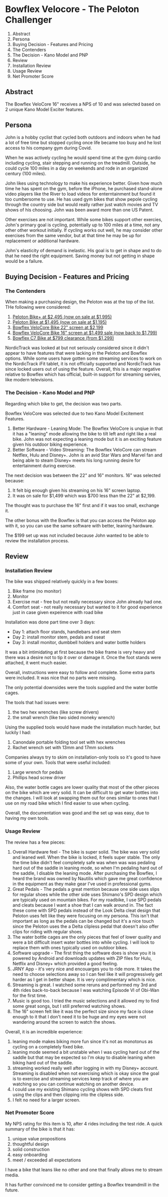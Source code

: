 # Bowflex Velocore - The Peloton Challenger

1. Abstract
1. Persona
1. Buying Decision - Features and Pricing
  1. The Contenders
  1. The Decision - Kano Model and PNP
1. Review
  1. Installation Review
  1. Usage Review
  1. Net Promoter Score

## Abstract

The Bowflex VeloCore 16" receives a NPS of 10 and was selected based on 2 unique Kano Model Exciter features.

## Persona

John is a hobby cyclist that cycled both outdoors and indoors when he had a lot of free time but stopped cycling once life became too busy and he lost access to his company gym during Covid.

When he was actively cycling he would spend time at the gym doing cardio including cycling, stair stepping and running on the treadmill. Outside, he could cycle 100 miles in a day on weekends and rode in an organized century (100 miles).

John likes using technology to make his experience better. Given how much time he has spent on the gym, before the iPhone, he purchased stand-alone video players like the River to load videos for enterntainment but found it too cumbersome to use. He has used gym bikes that show pepole cycling through the country side but would really rather just watch movies and TV shows of his choosing. John was been award more than one US Patent.

Other exercises are not important. While some bikes support other exercies, John's primary goal is cycling, potentially up to 100 miles at a time, not any other other workout initially. If cycling works out well, he may consider other exercises from the same vendor, but at that time he may be up for replacement or additional hardware.

John's elasticity of demand is inelastic. His goal is to get in shape and to do that he need the right equipment. Saving money but not getting in shape would be a failure.

## Buying Decision - Features and Pricing

### The Contenders

When making a purchasing design, the Peloton was at the top of the list. THe following were considered:

1. [Peloton Bike+ at $2,495 (now on sale at $1,995)](https://www.onepeloton.com/bike-plus)
1. [Peloton Bike at $1,495 (now on sale at $1,195)](https://www.onepeloton.com/bike)
1. [Bowflex VeloCore Bike 22" screen at $2,199](https://www.bowflex.com/bikes/velocore.html)
1. [Bowflex VeloCore Bike 16" screen at $1,499 sale (now back to $1,799)](https://www.bowflex.com/bikes/velocore.html)
1. [Bowflex C7 Bike at $799 clearance (from $1,299)](https://www.bowflex.com/bikes/c7/100926.html)

NordicTrack was looked at but not seriously considered since it didn't appear to have features that were lacking in the Peloton and Bowflex options. While some users have gotten some streaming services to work on the NordicTrack iFit tablet, it is not officially supported and NordicTrack has since locked users out of using the feature. Overall, this is a major negative relative to Bowflex which has official, built-in support for streaming servies, like modern televisions.

### The Decision - Kano Model and PNP

Regarding which bike to get, the decision was two parts.

Bowflex VeloCore was selected due to two Kano Model Excitement Features.

1. Better Hardware - Leaning Mode: The Bowflex VeloCore is unqiue in that it has a "leaning" mode allowing the bike to tilt left and right like a real bike. John was not expecting a leaning mode but it is an exciting feature given his outdoor biking experience.
2. Better Software - Video Streaming: The Bowflex VeloCore can stream Netflex, Hulu and Disney+. John is an avid Star Wars and Marvel fan and being able to steam Disney+ meets his long running desire for entertainment during exercise.

The next decision was between the 22" and 16" monitors. 16" was selected because:

1. It felt big enough given his streaming on his 16" screen laptop.
2. It was on sale for $1,499 which was $700 less than the 22" at $2,199.

The thought was to purchase the 16" first and if it was too small, exchange it.

The other bonus with the Bowflex is that you can access the Peloton app with it, so you can use the same software with better, leaning hardware.

The $199 set up was not included because John wanted to be able to review the installation process.

## Review

### Installation Review

The bike was shipped relatively quickly in a few boxes:

1. Bike frame (no monitor)
1. Monitor
1. Exercise mat - free but not really necessary since John already had one.
1. Comfort seat - not really necessary but wanted to it for good experience just in case given expeirence with road bike

Installation was done part time over 3 days:

* Day 1: attach floor stands, handlebars and seat stem
* Day 2: install monitor stem, pedals and sseat
* Day 3: install monitor, dumbbell holders and water bottle holders

It was a bit intimidating at first because the bike frame is very heavy and there was a desire not to tip it over or damage it. Once the foot stands were attached, it went much easier.

Overall, instructions were easy to follow and complete. Some extra parts were included. It was nice that no parts were missing.

The only potential downsides were the tools supplied and the water bottle cages.

The tools that had issues were:

1. the two hex wrenches (like screw drivers)
1. the small wrench (like two sided moneky wrench)

Using the supplied tools would have made the installation much harder, but luckily I had:

1. Canondale portable folding tool set with hex wrenches
1. Rachet wrench set with 13mm and 17mm sockets

Companies always try to skim on installation-only tools so it's good to have some of your own. Tools that were useful included:

1. Large wrench for pedals
1. Phillips head screw driver

Also, the water bottle cages are lower quality that most of the other pieces on the bike which are very solid. It can be difficult to get water bottles into the changes. I will look at swapping them out for ones similar to ones that I use on my road bike which I find easier to use when cycling.

Overall, the documentation was good and the set up was easy, due to having my own tools.

### Usage Review

The review has a few pieces:

1. Overall Hardware feel - The bike is super solid. The bike was very solid and leaned well. When the bike is locked, it feels super stable. The only the time bike didn't feel completely safe was when was was pedaling hard out of the saddle in leaning mode, so when I'm pedaling hard out of the saddle, I disable the leaning mode. After purchasing the Bowflex, I heard the brand was owned by Nautilis which gave me great confidence in the equipment as they make gear I've used in professional gyms.
1. Great Pedals - The pedals a great mention because one side uses slips for regular shoes while the other side uses Shimano's SPD design which are typically used on mountain bikes. For my roadbike, I use SPD pedals and cleats because I want a shoe that I can walk around in. The fact these come with SPD pedals instead of the Look Delta cleat design that Peloton uses felt like they were focusing on my persona. This isn't that important as long as the pedals can be changed but it's a nice touch since the Peloton uses the a Delta clipless pedal that doesn't also offer clips for riding with regular shoes.
1. The water bottle cages are the only pieces that feel of lower quality and were a bit difficult insert water bottles into while cycling. I will look to replace them with ones typically used on outdoor bikes.
1. Software upgrade - The first thing the software does is show you it is powered by Android and downloads updates with ZIP files for Hulu, Netflix and Disney+ which provided a good feeling.
1. JRNY App - it's very nice and encouarges you to ride more. It takes the need to choose selections away so I can feel like it will progressively get harder as I get in better shape. It is very complimentary which is nice.
1. Streaming is great. I watched some reruns and performed my 3rd and 4th rides back-to-back because I was watching Episode VI of Obi-Wan for the first time.
1. Music is good too. I tried the music selections and it allowed my to find some great songs, but I still preferred watching shows.
1. The 16" screen felt like it was the perfect size since my face is close enough to it that I don't need it to be huge and my eyes were not wandering around the screen to watch the shows.

Overall, it is an incredible experience:

1. leaning mode makes biking more fun since it's not as monotonus as cycling on a completely fixed bike.
1. leaning mode seemed a bit unstable when I was cycling hard out of the saddle but that may be expected so I'm okay to disable leaning when biking hard out of the saddle.
1. streaming worked really well after logging in with my Disney+ account. Streaming is disabled when not exercising which is okay since the goal is to exercise and streaming services keep track of where you are watching so you can continue watching on another device.
1. I could use my existing Shimano cycling shows with SPD cleats first using the clips and then clipping into the clipless side.
1. I felt no need for a larger screen.

### Net Promoter Score

My NPS rating for this item is 10, after 4 rides including the test ride. A quick summary of the bike is that it has:

1. unique value propositions
1. thoughtful design
1. solid construction
1. easy onboarding
1. meet / exceeded all expectations

I have a bike that leans like no other and one that finally allows me to stream media.

It has further convinced me to consider getting a Bowflex treamdmill in the future.